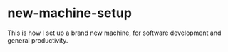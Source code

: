 # new-machine-setup
This is how I set up a brand new machine, for software development and general productivity.
